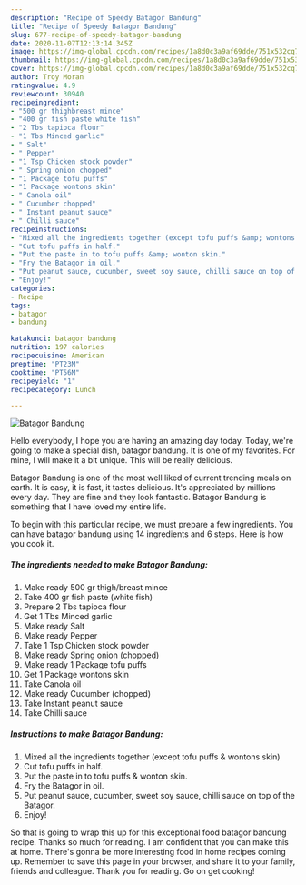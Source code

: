 ```yaml
---
description: "Recipe of Speedy Batagor Bandung"
title: "Recipe of Speedy Batagor Bandung"
slug: 677-recipe-of-speedy-batagor-bandung
date: 2020-11-07T12:13:14.345Z
image: https://img-global.cpcdn.com/recipes/1a8d0c3a9af69dde/751x532cq70/batagor-bandung-recipe-main-photo.jpg
thumbnail: https://img-global.cpcdn.com/recipes/1a8d0c3a9af69dde/751x532cq70/batagor-bandung-recipe-main-photo.jpg
cover: https://img-global.cpcdn.com/recipes/1a8d0c3a9af69dde/751x532cq70/batagor-bandung-recipe-main-photo.jpg
author: Troy Moran
ratingvalue: 4.9
reviewcount: 30940
recipeingredient:
- "500 gr thighbreast mince"
- "400 gr fish paste white fish"
- "2 Tbs tapioca flour"
- "1 Tbs Minced garlic"
- " Salt"
- " Pepper"
- "1 Tsp Chicken stock powder"
- " Spring onion chopped"
- "1 Package tofu puffs"
- "1 Package wontons skin"
- " Canola oil"
- " Cucumber chopped"
- " Instant peanut sauce"
- " Chilli sauce"
recipeinstructions:
- "Mixed all the ingredients together (except tofu puffs &amp; wontons skin)"
- "Cut tofu puffs in half."
- "Put the paste in to tofu puffs &amp; wonton skin."
- "Fry the Batagor in oil."
- "Put peanut sauce, cucumber, sweet soy sauce, chilli sauce on top of the Batagor."
- "Enjoy!"
categories:
- Recipe
tags:
- batagor
- bandung

katakunci: batagor bandung 
nutrition: 197 calories
recipecuisine: American
preptime: "PT23M"
cooktime: "PT56M"
recipeyield: "1"
recipecategory: Lunch

---
```



![Batagor Bandung](https://img-global.cpcdn.com/recipes/1a8d0c3a9af69dde/751x532cq70/batagor-bandung-recipe-main-photo.jpg)

Hello everybody, I hope you are having an amazing day today. Today, we're going to make a special dish, batagor bandung. It is one of my favorites. For mine, I will make it a bit unique. This will be really delicious.



Batagor Bandung is one of the most well liked of current trending meals on earth. It is easy, it is fast, it tastes delicious. It's appreciated by millions every day. They are fine and they look fantastic. Batagor Bandung is something that I have loved my entire life.


To begin with this particular recipe, we must prepare a few ingredients. You can have batagor bandung using 14 ingredients and 6 steps. Here is how you cook it.

<!--inarticleads1-->

##### The ingredients needed to make Batagor Bandung:

1. Make ready 500 gr thigh/breast mince
1. Take 400 gr fish paste (white fish)
1. Prepare 2 Tbs tapioca flour
1. Get 1 Tbs Minced garlic
1. Make ready  Salt
1. Make ready  Pepper
1. Take 1 Tsp Chicken stock powder
1. Make ready  Spring onion (chopped)
1. Make ready 1 Package tofu puffs
1. Get 1 Package wontons skin
1. Take  Canola oil
1. Make ready  Cucumber (chopped)
1. Take  Instant peanut sauce
1. Take  Chilli sauce




<!--inarticleads2-->

##### Instructions to make Batagor Bandung:

1. Mixed all the ingredients together (except tofu puffs &amp; wontons skin)
1. Cut tofu puffs in half.
1. Put the paste in to tofu puffs &amp; wonton skin.
1. Fry the Batagor in oil.
1. Put peanut sauce, cucumber, sweet soy sauce, chilli sauce on top of the Batagor.
1. Enjoy!




So that is going to wrap this up for this exceptional food batagor bandung recipe. Thanks so much for reading. I am confident that you can make this at home. There's gonna be more interesting food in home recipes coming up. Remember to save this page in your browser, and share it to your family, friends and colleague. Thank you for reading. Go on get cooking!
